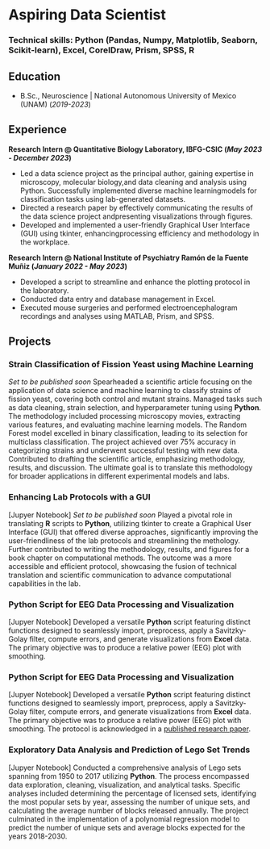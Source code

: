 # Aspiring Data Scientist

### Technical skills: Python (Pandas, Numpy, Matplotlib, Seaborn, Scikit-learn), Excel, CoreIDraw, Prism, SPSS, R

## Education 
- B.Sc., Neuroscience | National Autonomous University of Mexico (UNAM) (_2019-2023_)

## Experience
**Research Intern @ Quantitative Biology Laboratory, IBFG-CSIC (_May 2023 - December 2023_)**
- Led a data science project as the principal author, gaining expertise in microscopy, molecular biology,and data cleaning and analysis using Python. Successfully implemented diverse machine learningmodels for classification tasks using lab-generated datasets.
- Directed a research paper by effectively communicating the results of the data science project andpresenting visualizations through figures.
- Developed and implemented a user-friendly Graphical User Interface (GUI) using tkinter, enhancingprocessing efficiency and methodology in the workplace.
  
**Research Intern @ National Institute of Psychiatry Ramón de la Fuente Muñiz (_January 2022 - May 2023_)**
- Developed a script to streamline and enhance the plotting protocol in the laboratory.
- Conducted data entry and database management in Excel.
- Executed mouse surgeries and performed electroencephalogram recordings and analyses using MATLAB, Prism, and SPSS.

## Projects
### Strain Classification of Fission Yeast using Machine Learning
_Set to be published soon_
Spearheaded a scientific article focusing on the application of data science and machine learning to classify strains of fission yeast, covering both control and mutant strains. Managed tasks such as data cleaning, strain selection, and hyperparameter tuning using **Python**. The methodology included processing microscopy movies, extracting various features, and evaluating machine learning models. The Random Forest model excelled in binary classification, leading to its selection for multiclass classification. The project achieved over 75% accuracy in categorizing strains and underwent successful testing with new data. Contributed to drafting the scientific article, emphasizing methodology, results, and discussion. The ultimate goal is to translate this methodology for broader applications in different experimental models and labs.

### Enhancing Lab Protocols with a GUI
[Jupyer Notebook]
_Set to be published soon_
Played a pivotal role in translating **R** scripts to **Python**, utilizing tkinter to create a Graphical User Interface (GUI) that offered diverse approaches, significantly improving the user-friendliness of the lab protocols and streamlining the methology. Further contributed to writing the methodology, results, and figures for a book chapter on computational methods. The outcome was a more accessible and efficient protocol, showcasing the fusion of technical translation and scientific communication to advance computational capabilities in the lab.

### Python Script for EEG Data Processing and Visualization
[Jupyer Notebook]
Developed a versatile **Python** script featuring distinct functions designed to seamlessly import, preprocess, apply a Savitzky-Golay filter, compute errors, and generate visualizations from **Excel** data. The primary objective was to produce a relative power (EEG) plot with smoothing.

### Python Script for EEG Data Processing and Visualization
[Jupyer Notebook]
Developed a versatile **Python** script featuring distinct functions designed to seamlessly import, preprocess, apply a Savitzky-Golay filter, compute errors, and generate visualizations from **Excel** data. The primary objective was to produce a relative power (EEG) plot with smoothing. The protocol is acknowledged in a [published research paper](https://www.sciencedirect.com/science/article/abs/pii/S0378874122005311?via%3Dihub).

###  Exploratory Data Analysis and Prediction of Lego Set Trends
[Jupyer Notebook]
Conducted a comprehensive analysis of Lego sets spanning from 1950 to 2017 utilizing **Python**. The process encompassed data exploration, cleaning, visualization, and analytical tasks. Specific analyses included determining the percentage of licensed sets, identifying the most popular sets by year, assessing the number of unique sets, and calculating the average number of blocks released annually. The project culminated in the implementation of a polynomial regression model to predict the number of unique sets and average blocks expected for the years 2018-2030.

